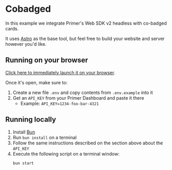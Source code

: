 # Cobadged

In this example we integrate Primer's Web SDK v2 headless with co-badged cards.

It uses [Astro](https://astro.build) as the base tool, but feel free to build your website and server however you'd like.

## Running on your browser

[Click here to immediately launch it on your browser](https://stackblitz.com/github/primer-io/checkout-web/tree/main/examples/features/cobadged).

Once it's open, make sure to:

1. Create a new file `.env` and copy contents from `.env.example` into it
2. Get an `API_KEY` from your Primer Dashboard and paste it there
   - Example: `API_KEY=1234-foo-bar-4321`

## Running locally

1. Install [Bun](https://bun.sh)
2. Run `bun install` on a terminal
3. Follow the same instructions described on the section above about the `API_KEY`
4. Execute the following script on a terminal window:
   ```sh
   bun start
   ```
